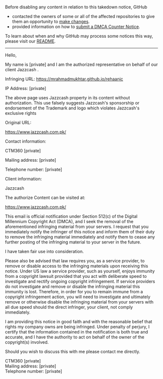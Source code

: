 Before disabling any content in relation to this takedown notice, GitHub
- contacted the owners of some or all of the affected repositories to give them an opportunity to [make changes](https://docs.github.com/en/github/site-policy/dmca-takedown-policy#a-how-does-this-actually-work).
- provided information on how to [submit a DMCA Counter Notice](https://docs.github.com/en/articles/guide-to-submitting-a-dmca-counter-notice).

To learn about when and why GitHub may process some notices this way, please visit our [README](https://github.com/github/dmca/blob/master/README.md#anatomy-of-a-takedown-notice).

---

Hello,

My name is [private] and I am the authorized representative on behalf of our client Jazzcash .

Infringing URL: https://mrahmadmukhtar.github.io/rehaanjc 

IP Address: [private]

The above page uses Jazzcash property in its content without authorization. This use falsely suggests Jazzcash's sponsorship or endorsement of the Trademark and logo which violates Jazzcash's exclusive rights

Original URL:

https://www.jazzcash.com.pk/ 

Contact information:

CTM360 [private]

Mailing address: [private]

Telephone number: [private]

Client information:

Jazzcash

The authorize Content can be visited at:

https://www.jazzcash.com.pk/ 

This email is official notification under Section 512(c) of the Digital Millennium Copyright Act (DMCA), and I seek the removal of the aforementioned infringing material from your servers. I request that you immediately notify the infringer of this notice and inform them of their duty to remove the infringing material immediately and notify them to cease any further posting of the infringing material to your server in the future.

I have taken fair use into consideration.

Please also be advised that law requires you, as a service provider, to remove or disable access to the infringing materials upon receiving this notice. Under US law a service provider, such as yourself, enjoys immunity from a copyright lawsuit provided that you act with deliberate speed to investigate and rectify ongoing copyright infringement. If service providers do not investigate and remove or disable the infringing material this immunity is lost. Therefore, in order for you to remain immune from a copyright infringement action, you will need to investigate and ultimately remove or otherwise disable the infringing material from your servers with all due speed should the direct infringer, your client, not comply immediately.

I am providing this notice in good faith and with the reasonable belief that rights my company owns are being infringed. Under penalty of perjury, I certify that the information contained in the notification is both true and accurate, and I have the authority to act on behalf of the owner of the copyright(s) involved.

Should you wish to discuss this with me please contact me directly.

CTM360 [private]  
Mailing address: [private]  
Telephone number: [private]
